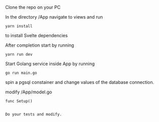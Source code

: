 Clone the repo on your PC

In the directory /App navigate to views and run 
    
    
    yarn install 


to install Svelte dependencies

After completion  start by running 
    
    yarn run dev

Start Golang service inside App by running
    
    go run main.go


spin a pgsql constainer and  change values of the database connection.


modify /App/model.go

    func Setup()


    Do your tests and modify.